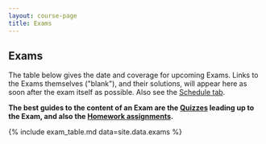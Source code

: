 ```yaml
---
layout: course-page
title: Exams
---
```


## Exams

The table below gives the date and coverage for upcoming Exams.  Links to the Exams themselves ("blank"), and their solutions, will appear here as soon after the exam itself as possible.    Also see the [Schedule tab](assets/general/schedule.pdf).

<b>The best guides to the content of an Exam are the [Quizzes](quizzes.html) leading up to the Exam, and also the [Homework assignments](homework.html).</b>

{% include exam_table.md  data=site.data.exams %}

<div style="padding-bottom: 40px"></div>
